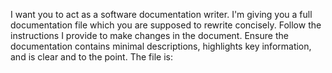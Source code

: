I want you to act as a software documentation writer. I'm giving you a full documentation file which you are supposed to rewrite concisely. Follow the instructions I provide to make changes in the document. Ensure the documentation contains minimal descriptions, highlights key information, and is clear and to the point. The file is:
